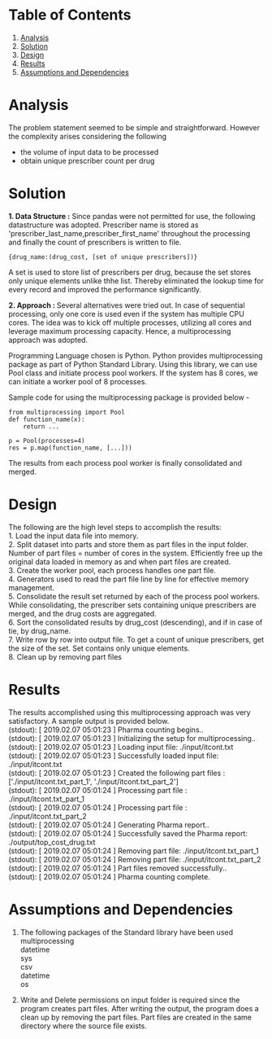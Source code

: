 # Table of Contents
1. [Analysis](README.md#analysis)
2. [Solution](README.md#solution)
3. [Design](README.md#design)
4. [Results](README.md#results)
5. [Assumptions and Dependencies](README.md#assumptions)

# Analysis

The problem statement seemed to be simple and straightforward. However the complexity arises considering the following
- the volume of input data to be processed
- obtain unique prescriber count per drug

# Solution 

<b>1. Data Structure :</b>
    Since pandas were not permitted for use, the following datastructure was adopted. Prescriber name is stored as 'prescriber_last_name,prescriber_first_name' throughout the processing and finally the count of prescribers is written to file.
    
    {drug_name:(drug_cost, [set of unique prescribers])}
    
A set is used to store list of prescribers per drug, because the set stores only unique elements unlike thhe list. 
Thereby eliminated the lookup time for every record and improved the performance significantly. 


<b>2. Approach : </b>
    Several alternatives were tried out. In case of sequential processing, only one core is used even if the system has multiple CPU cores. The idea was to kick off multiple processes, utilizing all cores and leverage maximum processing capacity. 
Hence, a multiprocessing approach was adopted. 

Programming Language chosen is Python. Python provides multiprocessing package as part of Python Standard Library.
Using this library, we can use Pool class and initiate process pool workers. If the system has 8 cores, we can initiate a worker pool of 8 processes. 

Sample code for using the multiprocessing package is provided below -
    
    from multiprocessing import Pool
    def function_name(x):
        return ...

    p = Pool(processes=4)
    res = p.map(function_name, [...]))
    
The results from each process pool worker is finally consolidated and merged.


# Design

 The following are the high level steps to accomplish the results: 
 <br>   1. Load the input data file into memory.
 <br>   2. Split dataset into parts and store them as part files in the input folder. Number of part files = number of cores in the system.
        Efficiently free up the original data loaded in memory as and when part files are created.
 <br>   3. Create the worker pool, each process handles one part file.
 <br>   4. Generators used to read the part file line by line for effective memory management.
 <br>   5. Consolidate the result set returned by each of the process pool workers. While consolidating, the prescriber sets containing 
        unique prescribers are merged, and the drug costs are aggregated.
 <br>   6. Sort the consolidated results by drug_cost (descending), and if in case of tie, by drug_name.
 <br>   7. Write row by row into output file. To get a count of unique prescribers, get the size of the set. Set contains only unique elements.
 <br>   8. Clean up by removing part files
</p>

# Results

The results accomplished using this multiprocessing approach was very satisfactory. A sample output is provided below. 
    <br>(stdout): [ 2019.02.07 05:01:23 ] Pharma counting begins..
    <br>(stdout): [ 2019.02.07 05:01:23 ] Initializing the setup for multiprocessing..
    <br>(stdout): [ 2019.02.07 05:01:23 ] Loading input file: ./input/itcont.txt
    <br>(stdout): [ 2019.02.07 05:01:23 ] Successfully loaded input file: ./input/itcont.txt
    <br>(stdout): [ 2019.02.07 05:01:23 ] Created the following part files : ['./input/itcont.txt_part_1', './input/itcont.txt_part_2']
    <br>(stdout): [ 2019.02.07 05:01:24 ] Processing part file : ./input/itcont.txt_part_1
    <br>(stdout): [ 2019.02.07 05:01:24 ] Processing part file : ./input/itcont.txt_part_2
    <br>(stdout): [ 2019.02.07 05:01:24 ] Generating Pharma report..
    <br>(stdout): [ 2019.02.07 05:01:24 ] Successfully saved the Pharma report: ./output/top_cost_drug.txt
    <br>(stdout): [ 2019.02.07 05:01:24 ] Removing part file: ./input/itcont.txt_part_1
    <br>(stdout): [ 2019.02.07 05:01:24 ] Removing part file: ./input/itcont.txt_part_2
    <br>(stdout): [ 2019.02.07 05:01:24 ] Part files removed successfully..
    <br>(stdout): [ 2019.02.07 05:01:24 ] Pharma counting complete.


# Assumptions and Dependencies
1. The following packages of the Standard library have been used
    <br>multiprocessing
    <br>datetime
    <br>sys
    <br>csv
    <br>datetime
    <br>os

2. Write and Delete permissions on input folder is required since the program creates part files. After writing the output, the program does a clean up by removing the part files. Part files are created in the same directory where the source file exists.  

